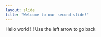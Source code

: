 ```yaml
---
layout: slide
title: "Welcome to our second slide!"
---
```

Hello world !!!
Use the left arrow to go back
